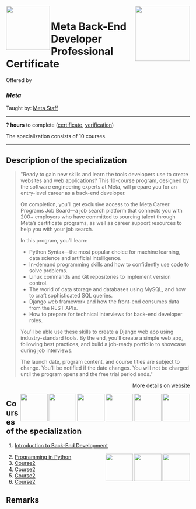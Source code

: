 <a href="https://www.coursera.org/professional-certificates/meta-back-end-developer">
  <img src="/img/Meta_Back-End_Developer_Specialization.avif" width="150" align="right">
</a>

<img src="https://brandlogos.net/wp-content/uploads/2021/10/Meta-logo.svg" width="120" height="120" align="left">

# Meta Back-End Developer Professional Certificate

Offered by 
### *Meta*

Taught by: [Meta Staff](https://www.coursera.org/instructor/~30575670)

---

**? hours** to complete ([certificate](./Certificate/cert.pdf), [verification](verification_link))

The specialization consists of 10 courses. 

---

## Description of the specialization

>"Ready to gain new skills and learn the tools developers use to create websites and web applications? This 10-course program, designed by the software engineering experts at  Meta, will prepare you for an entry-level career as a back-end developer. 
>
>On completion, you’ll get exclusive access to the Meta Career Programs Job Board—a job search platform that connects you with 200+ employers who have committed to sourcing talent through Meta’s certificate programs, as well as career support resources to help you with your job search.
>
>In this program, you’ll learn:
>- Python Syntax—the most popular choice for machine learning, data science and artificial intelligence.
>- In-demand programming skills and how to confidently use code to solve problems. 
>- Linux commands and Git repositories to implement version control.
>- The world of data storage and databases using MySQL, and how to craft sophisticated SQL queries. 
>- Django web framework and how the front-end consumes data from the REST APIs. 
>- How to prepare for technical interviews for back-end developer roles.
>
>You’ll be able use these skills to create a Django web app using industry-standard tools. By the end, you’ll create a simple web app, following best practices, and build a job-ready portfolio to showcase during job interviews.  
>
>The launch date, program content, and course titles are subject to change. You'll be notified if the date changes. You will not be charged until the program opens and the free trial period ends."

<p align="right">More details on <a href="https://www.coursera.org/professional-certificates/meta-back-end-developer">website</a></p>

<a href="course6_homepage">
  <img src="/img/course6_logo" width="75" align="right">
</a>
<a href="course5_homepage">
  <img src="/img/course5_logo" width="75" align="right">
</a>
<a href="course4_homepage">
  <img src="/img/course4_logo" width="75" align="right">
</a>
<a href="course3_homepage">
  <img src="/img/course3_logo" width="75" align="right">
</a>
<a href="course2_homepage">
  <img src="/img/course2_logo" width="75" align="right">
</a>
<a href="https://www.coursera.org/learn/introduction-to-back-end-development">
  <img src="/img/Introduction_to_Back-End_Development_logo.avif" width="75" align="right">
</a>

## Courses of the specialization

1. [Introduction to Back-End Development](./Introduction%20to%20Back-End%20Development)

<a href="course6_homepage">
  <img src="/img/course6_logo" width="75" align="right">
</a>
<a href="course6_homepage">
  <img src="/img/course6_logo" width="75" align="right">
</a>
<a href="course6_homepage">
  <img src="/img/course6_logo" width="75" align="right">
</a>

2. [Programming in Python](./Programming%20in%20Python)
3. [Course2](./course3_folder)
4. [Course2](./course4_folder)
5. [Course2](./course5_folder)
6. [Course2](./course6_folder)

## Remarks
